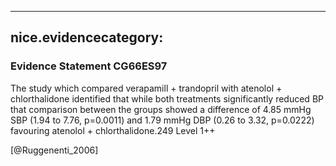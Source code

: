 
---
nice.evidencecategory: 
---

### Evidence Statement CG66ES97
The study which compared verapamill + trandopril with atenolol + chlorthalidone identified
that while both treatments significantly reduced BP that comparison between the groups
showed a difference of 4.85 mmHg SBP (1.94 to 7.76, p=0.0011) and 1.79 mmHg DBP (0.26 to
3.32, p=0.0222) favouring atenolol + chlorthalidone.249 Level 1++

[@Ruggenenti_2006]

